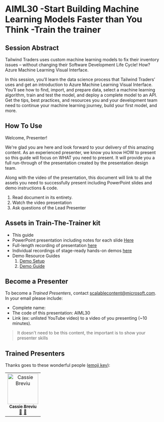 
# AIML30 -Start Building Machine Learning Models Faster than You Think -Train the trainer


## Session Abstract

Tailwind Traders uses custom machine learning models to fix their inventory issues – without changing their Software Development Life Cycle! How? Azure Machine Learning Visual Interface.
 
In this session, you’ll learn the data science process that Tailwind Traders’ uses and get an introduction to Azure Machine Learning Visual Interface. You’ll see how to find, import, and prepare data, select a machine learning algorithm, train and test the model, and deploy a complete model to an API. Get the tips, best practices, and resources you and your development team need to continue your machine learning journey, build your first model, and more.


## How To Use

Welcome, Presenter! 

We're glad you are here and look forward to your delivery of this amazing content. As an experienced presenter, we know you know HOW to present so this guide will focus on WHAT you need to present. It will provide you a full run-through of the presentation created by the presentation design team. 

Along with the video of the presentation, this document will link to all the assets you need to successfully present including PowerPoint slides and demo instructions &
code.

1.  Read document in its entirety.
2.  Watch the video presentation
3.  Ask questions of the Lead Presenter


## Assets in Train-The-Trainer kit

- This guide
- PowerPoint presentation including notes for each slide [Here](https://#)
- Full-length recording of presentation [here](https://www.youtube.com/watch?v=u1ppYaZuNmo&amp=&feature=youtu.be)
- Individual recordings of stage-ready hands-on demos [here](https://globaleventcdn.blob.core.windows.net/assets/aiml/aiml30/)
- Demo Resource Guides
    1. [Demo Setup](demosetup.md)
    2. [Demo Guide](demoguide.md)

## Become a Presenter

To become a *Trained Presenters*, contact [scalablecontent@microsoft.com](mailto:scalablecontent@microsoft.com). In your email please include:

- Complete name:
- The code of this presentation: AIML30
- Link (ex: unlisted YouTube video) to a video of you presenting (~10 minutes). 

> It doesn't need to be this content, the important is to show your presenter skills


## Trained Presenters

Thanks goes to these wonderful people ([emoji key](https://allcontributors.org/docs/en/emoji-key)):

<!-- ALL-CONTRIBUTORS-LIST:START - Do not remove or modify this section -->
<!-- prettier-ignore -->

<table>
<tr>
    <td align="center"><a href="http://cloud5mins.com/">
        <img src="https://media.licdn.com/dms/image/C4E03AQFV-bjxXWxeIw/profile-displayphoto-shrink_200_200/0?e=1575504000&v=beta&t=i0CssIxPnjai9cTjruIvKVrACO0J2qCCJRm-PLEI1q0" width="100px;" alt="Cassie Breviu"/><br />
        <sub><b>Cassie Breviu</b></sub></a><br />
            <a href="https://github.com/cassieview/ title="talk">📢</a>
            <a href="https://github.com/cassieview/" title="Documentation">📖</a>
    </td>
</tr></table>

<!-- ALL-CONTRIBUTORS-LIST:END -->